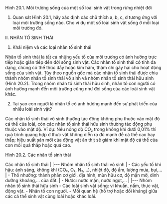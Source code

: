 Hình 20.1. Môi trường sống của một số loài sinh vật trong rừng nhiệt đới

1. Quan sát Hình 20.1, hãy xác định các chữ thích a, b, c, d tương ứng với loại môi trường sống nào. Cho ví dụ một số loài sinh vật sống ở mỗi loại môi trường đó.

II. NHÂN TỐ SINH THÁI

1. Khái niệm và các loại nhân tố sinh thái

Nhân tố sinh thái là tất cả những yếu tố của môi trường có ảnh hưởng trực tiếp hoặc gián tiếp đến đời sống sinh vật. Các nhân tố sinh thái có tính đa dạng, chúng có thể thúc đẩy hoặc kìm hãm, thậm chí gây hại cho hoạt động sống của sinh vật. Tùy theo nguồn gốc mà các nhân tố sinh thái được chia thành nhóm nhân tố sinh thái vô sinh và nhóm nhân tố sinh thái hữu sinh (Hình 20.2). Trong nhóm nhân tố sinh thái hữu sinh, nhân tố con người có ảnh hưởng mạnh đến môi trường cũng như đời sống của các loài sinh vật khác.

2. Tại sao con người là nhân tố có ảnh hưởng mạnh đến sự phát triển của nhiều loài sinh vật?

Các nhân tố sinh thái vô sinh thường tác động không phụ thuộc vào mật độ cá thể của loài, còn các nhân tố sinh thái hữu sinh thường tác động phụ thuộc vào mật độ. Ví dụ: Nếu nồng độ CO₂ trong không khí dưới 0,01% thì quá trình quang hợp ở thực vật không diễn ra đủ mạnh để cá thể cao hay thấp; hiệu suất sản mới của động vật ăn thịt sẽ giảm khi mật độ cá thể của con mồi quá thấp hoặc quá cao.

Hình 20.2. Các nhân tố sinh thái

Các nhân tố sinh thái
|
|--- Nhóm nhân tố sinh thái vô sinh
|    - Các yếu tố khí hậu: ánh sáng, không khí (CO₂, O₂, N₂,...), nhiệt độ, độ ẩm, lượng mưa, bụi,...
|    - Thổ nhưỡng: thành phần cơ giới, địa hình, mùn hữu cơ, độ mặn mỡ, dinh dưỡng khoáng,... của đất.
|    - Nước: nước mặn, nước ngọt,...
|
|--- Nhóm nhân tố sinh thái hữu sinh
     - Các loài sinh vật sống: vi khuẩn, nấm, thực vật, động vật.
     - Nhân tố con người.
     - Mối quan hệ (hỗ trợ hoặc đối kháng) giữa các cá thể sinh vật cùng loài hoặc khác loài.